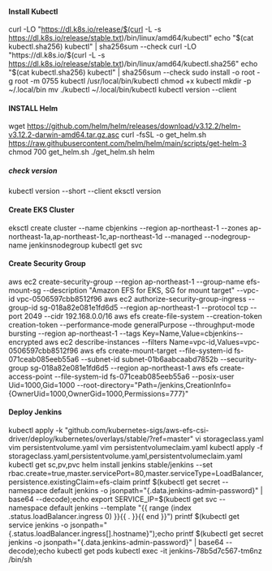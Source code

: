 #### Install Kubectl ####
curl -LO "https://dl.k8s.io/release/$(curl -L -s https://dl.k8s.io/release/stable.txt)/bin/linux/amd64/kubectl"
echo "$(cat kubectl.sha256)  kubectl" | sha256sum --check
curl -LO "https://dl.k8s.io/$(curl -L -s https://dl.k8s.io/release/stable.txt)/bin/linux/amd64/kubectl.sha256"
echo "$(cat kubectl.sha256)  kubectl" | sha256sum --check
sudo install -o root -g root -m 0755 kubectl /usr/local/bin/kubectl
chmod +x kubectl
mkdir -p ~/.local/bin
mv ./kubectl ~/.local/bin/kubectl
kubectl version --client

#### INSTALL Helm ####
wget https://github.com/helm/helm/releases/download/v3.12.2/helm-v3.12.2-darwin-amd64.tar.gz.asc
curl -fsSL -o get_helm.sh https://raw.githubusercontent.com/helm/helm/main/scripts/get-helm-3
chmod 700 get_helm.sh
./get_helm.sh
helm

##### check version ####
kubectl version --short --client
eksctl version

#### Create EKS Cluster #####
eksctl create cluster --name cbjenkins --region ap-northeast-1 --zones ap-northeast-1a,ap-northeast-1c,ap-northeast-1d --managed --nodegroup-name jenkinsnodegroup
kubectl get svc

#### Create Security Group #####
aws ec2 create-security-group --region ap-northeast-1 --group-name efs-mount-sg --description "Amazon EFS for EKS, SG for mount target" --vpc-id vpc-0506597cbb8512f96
aws ec2 authorize-security-group-ingress --group-id sg-018a82e081e1fd6d5 --region ap-northeast-1 --protocol tcp --port 2049 --cidr 192.168.0.0/16
aws efs create-file-system --creation-token creation-token --performance-mode generalPurpose --throughput-mode bursting --region ap-northeast-1 --tags Key=Name,Value=cbjenkins--encrypted
aws ec2 describe-instances --filters Name=vpc-id,Values=vpc-0506597cbb8512f96
aws efs create-mount-target --file-system-id fs-071ceab085eeb55a6 --subnet-id subnet-01b6aabcaabd7852b --security-group sg-018a82e081e1fd6d5 --region ap-northeast-1
aws efs create-access-point --file-system-id fs-071ceab085eeb55a6 --posix-user Uid=1000,Gid=1000 --root-directory="Path=/jenkins,CreationInfo={OwnerUid=1000,OwnerGid=1000,Permissions=777}"

#### Deploy Jenkins ####
kubectl apply -k "github.com/kubernetes-sigs/aws-efs-csi-driver/deploy/kubernetes/overlays/stable/?ref=master"
vi storageclass.yaml
vim persistentvolume.yaml
vim persistentvolumeclaim.yaml
kubectl apply -f storageclass.yaml,persistentvolume.yaml,persistentvolumeclaim.yaml
kubectl get sc,pv,pvc
helm install jenkins stable/jenkins --set rbac.create=true,master.servicePort=80,master.serviceType=LoadBalancer,persistence.existingClaim=efs-claim
printf $(kubectl get secret --namespace default jenkins -o jsonpath="{.data.jenkins-admin-password}" | base64 --decode);echo
export SERVICE_IP=$(kubectl get svc --namespace default jenkins --template "{{ range (index .status.loadBalancer.ingress 0) }}{{ . }}{{ end }}")
printf $(kubectl get service jenkins -o jsonpath="{.status.loadBalancer.ingress[].hostname}");echo
printf $(kubectl get secret jenkins -o jsonpath="{.data.jenkins-admin-password}" | base64 --decode);echo
kubectl get pods
kubectl exec -it jenkins-78b5d7c567-tm6nz /bin/sh
